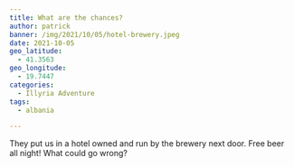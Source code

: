 ```yaml
---
title: What are the chances?
author: patrick
banner: /img/2021/10/05/hotel-brewery.jpeg
date: 2021-10-05
geo_latitude:
  - 41.3563
geo_longitude:
  - 19.7447
categories:
  - Illyria Adventure
tags:
  - albania

---
```

They put us in a hotel owned and run by the brewery next door. Free beer all night! What could go wrong?